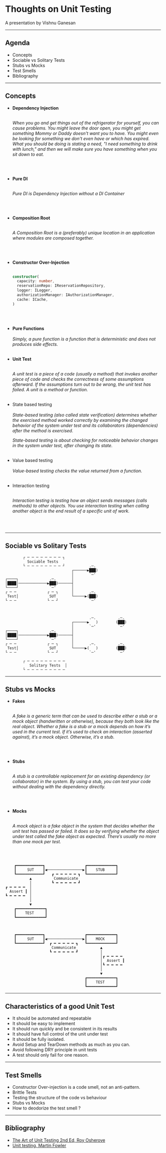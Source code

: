 # Thoughts on Unit Testing

A presentation by Vishnu Ganesan

---

## Agenda

- Concepts
- Sociable vs Solitary Tests
- Stubs vs Mocks
- Test Smells
- Bibliography

---

## Concepts

- **Dependency Injection**
  <br>
  <br>

  _When you go and get things out of the refrigerator for yourself, you can cause problems. You might leave the door open, you might get something Mommy or Daddy doesn't want you to have. You might even be looking for something we don't even have or which has expired. What you should be doing is stating a need, "I need something to drink with lunch," and then we will make sure you have something when you sit down to eat._

  <br>
  <br>

- **Pure DI**
  <br>
  <br>

  _Pure DI is Dependency Injection without a DI Container_

<br>
<br>

- **Composition Root**
  <br>
  <br>

  _A Composition Root is a (preferably) unique location in an application where modules are composed together._

<br>
<br>

- **Constructor Over-Injection**
  <br>
  <br>

  ```typescript
  constructor(
    capacity: number,
    reservationRepo: IReservationRepository,
    logger: ILogger,
    authorizationManager: IAuthorizationManager,
    cache: ICache,
  )
  ```

  <br>
  <br>

- **Pure Functions**
  <br>
  <br>
  _Simply, a pure function is a function that is deterministic and does not produces side effects._
  <br>
  <br>

- **Unit Test**
  <br>
  <br>

  _A unit test is a piece of a code (usually a method) that invokes another piece of code and checks the correctness of some assumptions afterward. If the assumptions turn out to be wrong, the unit test has failed. A unit is a method or function._
  <br>
  <br>

- State based testing
  <br>
  <br>
  _State-based testing (also called state verification) determines whether the exercised method worked correctly by examining the changed behavior of the system under test and its collaborators (dependencies) after the method is exercised._

  _State-based testing is about checking for noticeable behavior changes in the system under test, after changing its state._
  <br>
  <br>

- Value based testing
  <br>
  <br>
  _Value-based testing checks the value returned from a function._
  <br>
  <br>

- Interaction testing
  <br>
  <br>

  _Interaction testing is testing how an object sends messages (calls methods) to other objects. You use interaction testing when calling another object is the end result of a specific unit of work._

  <br>
  <br>

---

## Sociable vs Solitary Tests

```
        ┌ ─ ─ ─ ─ ─ ─ ─ ─ ┐
          Sociable Tests
        └ ─ ─ ─ ─ ─ ─ ─ ─ ┘           .─.
                              ┌──────▶███)
                              │       `─'
┌────┐              .─.       │
│████│─────────────▶███)──────┤
└────┘              `─'       │
┌ ─ ─              ┌ ─ ┐      │       .─.
 Test│              SUT       └─────▶(███)
└ ─ ─              └ ─ ┘              `─'



                                      .─.          .─.
                              ┌──────▶   )        (███)
                              │       `─'          `─'
┌────┐              .─.       │
│████│─────────────▶███)──────┤
└────┘              `─'       │
┌ ─ ─              ┌ ─ ┐      │       .─.          .─.
 Test│              SUT       └─────▶(   )        (███)
└ ─ ─              └ ─ ┘              `─'          `─'

        ┌ ─ ─ ─ ─ ─ ─ ─ ─ ─
           Solitary Tests  │
        └ ─ ─ ─ ─ ─ ─ ─ ─ ─
```

---

## Stubs vs Mocks

- **Fakes**
  <br>
  <br>

  _A fake is a generic term that can be used to describe either a stub or a mock object (handwritten or otherwise), because they both look like the real object. Whether a fake is a stub or a mock depends on how it’s used in the current test. If it’s used to check an interaction (asserted against), it’s a mock object. Otherwise, it’s a stub._

  <br>
  <br>

- **Stubs**
  <br>
  <br>

  _A stub is a controllable replacement for an existing dependency (or collaborator) in the system. By using a stub, you can test your code without dealing with the dependency directly._

  <br>
  <br>

- **Mocks**
  <br>
  <br>

  _A mock object is a fake object in the system that decides whether the unit test has passed or failed. It does so by verifying whether the object under test called the fake object as expected. There’s usually no more than one mock per test._

  <br>
  <br>

```
    ┏━━━━━━━━━━━━┓                  ┏━━━━━━━━━━━━━┓
    ┃     SUT    ┃◀────────────────▶┃    STUB     ┃
    ┗━━━━━━━━━━━━┛   ┏ ━ ━ ━ ━ ━ ┓  ┗━━━━━━━━━━━━━┛
           ▲          Communicate
           │         ┗ ━ ━ ━ ━ ━ ┛
┏ ━ ━ ━ ━  │
  Assert ┃ │
┗ ━ ━ ━ ━  │
           │
           ▼
    ┏━━━━━━━━━━━━━┓
    ┃    TEST     ┃
    ┗━━━━━━━━━━━━━┛



    ┏━━━━━━━━━━━━┓                  ┏━━━━━━━━━━━━━┓
    ┃     SUT    ┃◀────────────────▶┃    MOCK     ┃
    ┗━━━━━━━━━━━━┛  ┏ ━ ━ ━ ━ ━ ┓   ┗━━━━━━━━━━━━━┛
                     Communicate           ▲
                    ┗ ━ ━ ━ ━ ━ ┛          │
                                           │┏ ━ ━ ━ ━
                                           │  Assert ┃
                                           │┗ ━ ━ ━ ━
                                           │
                                           ▼
                                    ┏━━━━━━━━━━━━━┓
                                    ┃    TEST     ┃
                                    ┗━━━━━━━━━━━━━┛
```

---

## Characteristics of a good Unit Test

- It should be automated and repeatable
- It should be easy to implement
- It should run quickly and be consistent in its results
- It should have full control of the unit under test
- It should be fully isolated.
- Avoid Setup and TearDown methods as much as you can.
- Avoid following DRY principle in unit tests
- A test should only fail for one reason.

---

## Test Smells

- Constructor Over-injection is a code smell, not an anti-pattern.
- Brittle Tests
- Testing the structure of the code vs behaviour
- Stubs vs Mocks
- How to deodorize the test smell ?

---

## Bibliography

- [The Art of Unit Testing 2nd Ed, Roy Osherove](https://www.manning.com/books/the-art-of-unit-testing-second-edition)
- [Unit testing, Martin Fowler](https://martinfowler.com/bliki/UnitTest.html)
